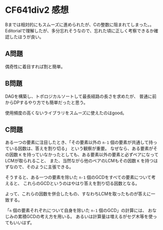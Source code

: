 # CF641div2 感想

Bまでは相対的にもスムーズに進められたが、Cの整数に阻まれてしまった。。
Editorialで理解したが、多分忘れそうなので、忘れた頃に正しく考察できるか確認したほうが良い。

## A問題

偶奇性に着目すれば割と簡単。

## B問題

DAGを構築し、トポロジカルソートして最長経路の長さを求めたが、
普通に前からDPするやり方でも簡単だったと思う。

使用頻度の高くないライブラリをスムーズに使えたのはgood。

## C問題

ある一つの要素に注目したとき、「その要素以外の `n-1` 個の要素が共通して持っている因数は、答えを割り切る」
という観察が重要。
なぜなら、ある要素がその因数 `K` を持っていなかったとしても、ある要素以外の要素と必ずペアになってLCMが取られること、
また、当然ながら他のペアのLCMもその因数 `K` を持つはずなので、そのように主張できる。

そうすると、ある一つの要素を除いた `n-1` 個のGCDをすべての要素について考えると、
これらのGCDというのはやはり答えを割り切る因数となる。

よって、これらの因数を併合したもの、すなわちLCMを取ったものが答えに一致する。

「`n` 個の要素それぞれについて自身を除いた `n-1` 個のGCD」の計算には、
おなじみの累積GCDの考え方を用いる。
あるいは計算量は増えるがセグ木等を使ってもいいはず。

